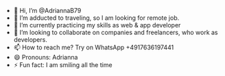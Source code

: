 - 👋 Hi, I’m @AdriannaB79
- 👀 I’m adducted to traveling, so I am looking for remote job. 
- 🌱 I’m currently practicing my skills as web & app developer
- 💞️ I’m looking to collaborate on companies and freelancers, who work as developers. 
- 📫 How to reach me? Try on WhatsApp +4917636197441
- 😄 Pronouns: Adrianna
- ⚡ Fun fact: I am smiling all the time

<!---
AdriannaB79/AdriannaB79 is a ✨ special ✨ repository because its `README.md` (this file) appears on your GitHub profile.
You can click the Preview link to take a look at your changes.
--->
